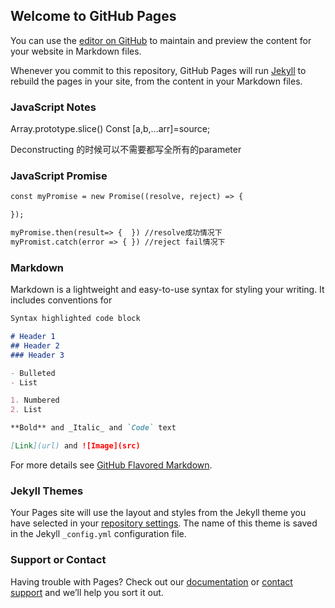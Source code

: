 ## Welcome to GitHub Pages

You can use the [editor on GitHub](https://github.com/TinaYanUK/JavaScript-Notes/edit/gh-pages/index.md) to maintain and preview the content for your website in Markdown files.

Whenever you commit to this repository, GitHub Pages will run [Jekyll](https://jekyllrb.com/) to rebuild the pages in your site, from the content in your Markdown files.

### JavaScript Notes
Array.prototype.slice()
Const [a,b,...arr]=source;

Deconstructing 的时候可以不需要都写全所有的parameter


### JavaScript Promise
```markdown
const myPromise = new Promise((resolve, reject) => {

});

myPromise.then(result=> {  }) //resolve成功情况下
myPromist.catch(error => { }) //reject fail情况下
```

### Markdown

Markdown is a lightweight and easy-to-use syntax for styling your writing. It includes conventions for

```markdown
Syntax highlighted code block

# Header 1
## Header 2
### Header 3

- Bulleted
- List

1. Numbered
2. List

**Bold** and _Italic_ and `Code` text

[Link](url) and ![Image](src)
```

For more details see [GitHub Flavored Markdown](https://guides.github.com/features/mastering-markdown/).

### Jekyll Themes

Your Pages site will use the layout and styles from the Jekyll theme you have selected in your [repository settings](https://github.com/TinaYanUK/JavaScript-Notes/settings). The name of this theme is saved in the Jekyll `_config.yml` configuration file.

### Support or Contact

Having trouble with Pages? Check out our [documentation](https://docs.github.com/categories/github-pages-basics/) or [contact support](https://github.com/contact) and we’ll help you sort it out.
